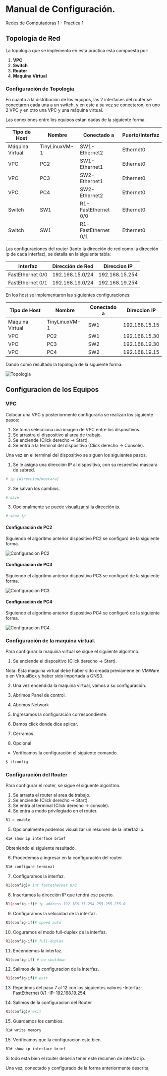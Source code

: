 # Manual de Configuración. 
Redes de Computadoras 1 - Practica 1

## Topología de Red

La topología que se implemento en esta práctica esta compuesta por:

1. **VPC**
2. **Switch**
3. **Router**
4. **Maquina Virtual**

### Configuración de Topología

En cuanto a la distribución de los equipos, las 2 interfaces del router se conectaron cada una a un switch, y en este a su vez se conectaron, en uno 2 VPC y en otro una VPC y una máquina virtual.

Las conexiones entre los equipos estan dadas de la siguiente forma. 

|Tipo de Host     |Nombre       | Conectado a       |Puerto/Interfaz  |
| --------------- | ----------- | ----------------- |---------------- |
|Máquina Virtual  |TinyLinuxVM-1|SW1-Ethernet2      |Ethernet0        |
|VPC              |PC2          |SW1-Ethernet1      |Ethernet0        |
|VPC              |PC3          |SW2-Ethernet1      |Ethernet0        |
|VPC              |PC4          |SW2-Ethernet2      |Ethernet0        |
|Switch           |SW1          |R1-FastEthernet 0/0|Ethernet0        |
|Switch           |SW1          |R1-FastEthernet 0/1|Ethernet0        |

Las configuraciones del router (tanto la dirección de red como la dirección ip de cada interfaz), se detalla en la siguiente tabla:

|Interfaz          |Dirección de Red |Direccion IP   |
| ---------------- | --------------- |-------------- |
|FastEthernet 0/0  |192.168.15.0/24  |192.168.15.254 |
|FastEthernet 0/1  |192.168.19.0/24  |192.168.19.254 |


En los host se implementaron las siguientes configuraciones:

|Tipo de Host     |Nombre       | Conectado a |Direccion IP  |
| --------------- | ----------- | ----------- |------------- |
|Máquina Virtual  |TinyLinuxVM-1|SW1          |192.168.15.15 |
|VPC              |PC2          |SW1          |192.168.15.30 |
|VPC              |PC3          |SW2          |192.168.19.30 |
|VPC              |PC4          |SW2          |192.168.19.15 |


Dando como resultado la topología de la siguiente forma:  


![Topologia](Capturas/Topologia.png)


## Configuracion de los Equipos

### VPC

Colocar una VPC y posteriormente configurarla se realizan los siguiente pasos:

 1. Se toma selecciona una imagen de VPC entre los dispositivos. 
 2. Se arrastra el dispositivo al area de trabajo.
 3. Se enciende (Click derecho -> Start).
 4. Se entra a la terminal del dispositivo (Click derecho -> Console).
 
Una vez en el terminal del dispositivo se siguen los siguientes pasos.

 1. Se le asigna una dirección IP al dispositivo, con su respectiva mascara de subred. 
```sh
# ip [direccion/mascara]
```
 2. Se salvan los cambios.
```sh
# save
``` 
 3. Opcionalmente se puede visualizar si la dirección ip.
```sh
# show ip
```
 
#### Configuración de PC2

Siguiendo el algoritmo anterior dispositivo PC2 se configuró de la siguiente forma.


![Configuracion PC2](Capturas/configuracionPC2.png)

#### Configuración de PC3

Siguiendo el algoritmo anterior dispositivo PC3 se configuró de la siguiente forma.


![Configuracion PC3](Capturas/configuracionPC3.png)

#### Configuración de PC4

Siguiendo el algoritmo anterior dispositivo PC4 se configuró de la siguiente forma.


![Configuracion PC4](Capturas/configuracionPC4.png)


### Configuración de la maquina virtual.

Para configurar la maquina virtual se sigue el siguiente algoritmo. 

1. Se enciende el dispositivo (Click derecho -> Start).

Nota: Esta maquina virtual debe haber sido creada previamene en VMWare o en VirtualBox y haber sido importada a GNS3.

2. Una vez encendida la maquina virtual, vamos a su configuración.

3. Abrimos Panel de control.

4. Abrimos Network

5. Ingresamos la configuración correspondiente. 

6. Damos click donde dice aplicar. 

7. Cerramos.

8. Opcional
- Verificamos la configuración el siguiente comando.
```sh
$ ifconfig
``` 

### Configuración del Router

Para configurar el router, se sigue el siguente algoritmo.

1. Se arrasta el router al area de trabajo.
2. Se enciende (Click derecho -> Start).
3. Se entra al terminal (Click derecho -> console).
4. Se entra a modo privilegiado en el router.

```sh
R1 > enable
``` 

5. Opcionalmente podemos visualizar un resumen de la interfaz ip. 

```sh
R1# show ip interface brief
``` 
Obteniendo el siguiente resultado. 

6. Procedemos a ingresar en la configuración del router.

```sh
R1# configure terminal
``` 

7. Configuramos la interfaz.

```sh
R1(config)# int fastethernet 0/0
``` 

8. Insertamos la dirección IP que tendrá ese puerto.

```sh
R1(config-if)# ip address 192.168.15.254 255.255.255.0
``` 

9. Configuramos la velocidad de la interfaz.

```sh
R1(config-if)# speed auto 
``` 

10. Coguramos el modo full-duplex de la interfaz.

```sh
R1(config-if)# full-duplex
``` 

11. Encendemos la interfaz.

```sh
R1(config-if) # no shutdown
``` 

12. Salimos de la configuracion de la interfaz.

```sh
R1(config-if)# exit 
``` 

13. Repetimos del paso 7 al 12 con los siguientes valores
-Interfaz: FastEthernet 0/1 
-IP:       192.168.19.254.

14. Salimos de la configuracion del Router

```sh
R1(config)# exit 
``` 

15. Guardamos los cambios.

```sh
R1# write memory 
``` 

15. Verificamos que la configuracion este bien.  

```sh
R1# show ip interface brief
``` 
Si todo esta bien el router deberia tener este resumen de interfaz ip. 

Una vez, conectado y configurado de la forma anteriormente descrita, 






